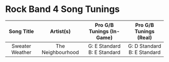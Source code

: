 # Rock Band 4 Song Tunings

| Song Title | Artist(s) | Pro G/B Tunings (In-Game) | Pro G/B Tunings (Real) |
| :--------: | :-------: | :---------------: | :------------: |
| Sweater Weather | The Neighbourhood | G: E Standard<br>B: E Standard | G: D Standard<br>B: E Standard |



